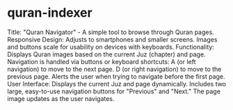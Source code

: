 # quran-indexer
Title: "Quran Navigator" - A simple tool to browse through Quran pages.
Responsive Design:
Adjusts to smartphones and smaller screens.
Images and buttons scale for usability on devices with keyboards.
Functionality:
Displays Quran images based on the current Juz (chapter) and page.
Navigation is handled via buttons or keyboard shortcuts:
A (or left navigation) to move to the next page.
D (or right navigation) to move to the previous page.
Alerts the user when trying to navigate before the first page.
User Interface:
Displays the current Juz and page dynamically.
Includes two large, easy-to-use navigation buttons for "Previous" and "Next."
The page image updates as the user navigates.
